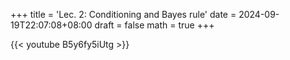 +++
title = 'Lec. 2: Conditioning and Bayes rule'
date = 2024-09-19T22:07:08+08:00
draft = false
math = true
+++

{{< youtube B5y6fy5iUtg >}}
